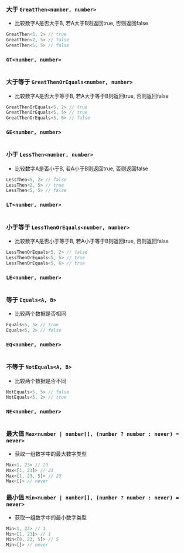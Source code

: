 
### 大于 `GreatThen<number, number>`
 * 比较数字A是否大于B, 若A大于B则返回true, 否则返回false

``` typescript
GreatThen<5, 2> // true
GreatThen<2, 5> // false
GreatThen<5, 5> // false
```

			
###  `GT<number, number>`


``` typescript

```

			
### 大于等于 `GreatThenOrEquals<number, number>`
 * 比较数字A是否大于等于B, 若A大于等于B则返回true, 否则返回false

``` typescript
GreatThenOrEquals<5, 2> // true
GreatThenOrEquals<5, 5> // true
GreatThenOrEquals<5, 6> // false
```

			
###  `GE<number, number>`


``` typescript

```

			
### 小于 `LessThen<number, number>`
 * 比较数字A是否小于B, 若A小于B则返回true, 否则返回false

``` typescript
LessThen<5, 2> // false
LessThen<2, 5> // true
LessThen<5, 5> // false
```

			
###  `LT<number, number>`


``` typescript

```

			
### 小于等于 `LessThenOrEquals<number, number>`
 * 比较数字A是否小于等于B, 若A小于等于B则返回true, 否则返回false

``` typescript
LessThenOrEquals<5, 2> // false
LessThenOrEquals<5, 5> // true
LessThenOrEquals<5, 6> // true
```

			
###  `LE<number, number>`


``` typescript

```

			
### 等于 `Equals<A, B>`
 * 比较两个数据是否相同

``` typescript
Equals<5, 5> // true
Equals<5, 2> // false
```

			
###  `EQ<number, number>`


``` typescript

```

			
### 不等于 `NotEquals<A, B>`
 * 比较两个数据是否不同

``` typescript
NotEquals<5, 5> // false
NotEquals<5, 2> // true
```

			
###  `NE<number, number>`


``` typescript

```

			
### 最大值 `Max<number | number[], (number ? number : never) = never>`
 * 获取一组数字中的最大数字类型

``` typescript
Max<1, 23> // 23
Max<[1, 23]> // 23
Max<[1, 23, 5]> // 23
Max<[]> // never
```

			
### 最小值 `Min<number | number[], (number ? number : never) = never>`
 * 获取一组数字中的最小数字类型

``` typescript
Min<1, 23> // 1
Min<[1, 23]> // 1
Min<[8, 23, 5]> // 5
Min<[]> // never
```

			
